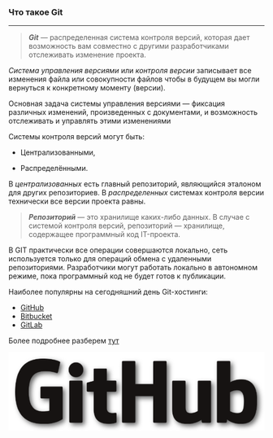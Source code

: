 ### Что такое Git

----

>***Git*** — распределенная система контроля версий, которая дает возможность вам совместно с другими разработчиками отслеживать изменение проекта.

 _Система управления версиями_ или _контроля версии_ записывает все изменения файла или совокупности файлов чтобы в будущем вы могли вернуться к конкретному моменту (версии).

 Основная задача системы управления версиями — фиксация различных изменений, произведенных с документами, и возможность отслеживать и управлять этими изменениями

 Системы контроля версий могут быть:

+ Централизованными,

* Распределёнными.

В _централизованных_ есть главный репозиторий, являющийся эталоном для других репозиториев. В _распределенных_ системах контроля версии технически все версии проекта равны.

>***Репозиторий*** — это хранилище каких-либо данных. В случае с системой контроля версий, репозиторий — хранилище, содержащее программный код IT-проекта.

В GIT практически все операции совершаются локально, сеть используется только для операций обмена с удаленными репозиториями. Разработчики могут работать локально в автономном режиме, пока программный код не будет готов к публикации.

Наиболее популярны на сегодняшний день Git-хостинги:

- [GitHub](https://github.com/)
- [Bitbucket](https://bitbucket.org/)
- [GitLab](https://about.gitlab.com/)

Более подробнее разберем [тут](7.%20Создание%20репозитория%20на%20GitHub.md)

![logoGitHub](/images/GitHubLogo.png)
